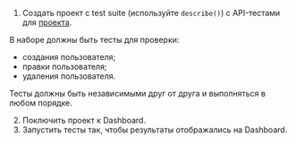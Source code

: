  1. Создать проект с test suite (используйте `describe()`) с API-тестами для [проекта](https://petstore.swagger.io/#/).
  
  В наборе должны быть тесты для проверки:
  - создания пользователя;
  - правки пользователя;
  - удаления пользователя.

  Тесты должны быть независимыми друг от друга и выполняться в любом порядке.
  
  2. Поключить  проект к Dashboard.
  3. Запустить тесты так, чтобы результаты отображались на Dashboard.
